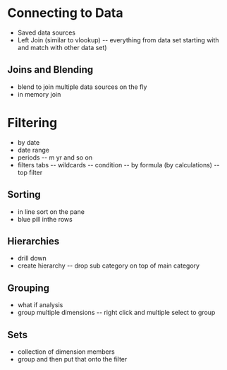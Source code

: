 # Connecting to Data
- Saved data sources 
- Left Join (similar to vlookup)
-- everything from data set starting with and match with other data set)

## Joins and Blending
- blend to join multiple data sources on the fly
- in memory join

# Filtering
- by date
- date range 
- periods -- m yr and so on
- filters tabs
-- wildcards 
-- condition 
-- by formula (by calculations)
-- top filter

## Sorting
- in line sort on the pane
- blue pill inthe rows

## Hierarchies 
- drill down
- create hierarchy 
-- drop sub category on top of main category

## Grouping
- what if analysis 
- group multiple dimensions
-- right click and multiple select to group

## Sets
- collection of dimension members 
- group and then put that onto the filter

